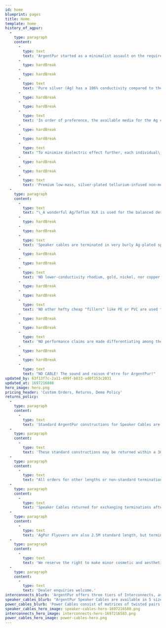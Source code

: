 ```yaml
---
id: home
blueprint: pages
title: Home
template: home
history_of_agpur:
  -
    type: paragraph
    content:
      -
        type: text
        text: 'ArgentPur started as a minimalist assault on the requirements of audio signal transmission.'
      -
        type: hardBreak
      -
        type: hardBreak
      -
        type: text
        text: 'Pure silver (Ag) has a 106% conductivity compared to the maximum theoretical transmission of copper at a technically defined 100%. So even umpteen-nines Cu can''t remotely approach pure silver. The market is flooded with silver plated copper conductors. To many, these have compromised qualities that limit top octave clarity, coherence, and may lead some to describe them as "bright," "etched," or having "glare". Pure silver has no such compromises, and indeed has NO SOUND of its own.'
      -
        type: hardBreak
      -
        type: hardBreak
      -
        type: text
        text: 'In order of preference, the available media for the Ag conductors to rest within are: a vacuum (rather impractical), air, and then the low dielectric effect insulative barriers when necessary. The best of these are arguably the fluorocarbons.'
      -
        type: hardBreak
      -
        type: hardBreak
      -
        type: text
        text: "To minimize dielectric effect further, each individual\_ Ag strand used in ArgentPur is manually threaded through its own fluorocarbon tube that is 5-10x larger so that contact between the Ag conductor strand and its protective carrier is dramatically reduced by this roomy air space. Capacitance and inductance are thus minimized, with the benefit of no \"signal-hopping\" destructive interference across the frequency spectra. (See Core Technologies below.)"
      -
        type: hardBreak
      -
        type: hardBreak
      -
        type: text
        text: 'Premium low-mass, silver-plated tellurium-infused non-metallic RCAs are used for the single-ended designs. WBT0152AG locking RCAs are available for Pro or studio use at no extra cost.'
  -
    type: paragraph
    content:
      -
        type: text
        text: "\_A wonderful Ag/Teflon XLR is used for the balanced designs. Neutrik silver-plated locking connectors are also available for Pro or studio use, again, at no extra cost."
      -
        type: hardBreak
      -
        type: hardBreak
      -
        type: text
        text: 'Speaker cables are terminated in very burly Ag-plated spades and Ag-plated banana plugs for complete continuity of Ag conductivity.'
      -
        type: hardBreak
      -
        type: hardBreak
      -
        type: text
        text: 'NO lower-conductivity rhodium, gold, nickel, nor copper surfaces are in the signal paths! Only 105.9995% transmission pure Ag!'
      -
        type: hardBreak
      -
        type: hardBreak
      -
        type: text
        text: 'NO other hefty cheap "fillers" like PE or PVC are used to add unnecessary weight nor girth in marketing ruses to enhance gravitas. Pure Ag cascading through air-filled Teflon to Ag-tipped connectors!'
      -
        type: hardBreak
      -
        type: hardBreak
      -
        type: text
        text: 'NO performance claims are made differentiating among the AgPur Speaker Cable iterations, as load sensitivity and length requirements should guide Ag AWG mass selection among the four models. How refreshing!'
      -
        type: hardBreak
      -
        type: hardBreak
      -
        type: text
        text: "NO CABLE! The sound and raison d'etre for ArgentPur!"
updated_by: 63f13f7c-2a11-499f-b033-ad0f353c2031
updated_at: 1697216888
hero_image: hero.png
pricing_header: 'Custom Orders, Returns, Demo Policy'
returns_policy:
  -
    type: paragraph
    content:
      -
        type: text
        text: 'Standard ArgentPur constructions for Speaker Cables are 2.5M length, terminated with premium bananas AND spades. Standard Interconnects are 1M length.'
  -
    type: paragraph
    content:
      -
        type: text
        text: 'These standard constructions may be returned within a 30 day demo period for full refund less shipping costs.'
  -
    type: paragraph
    content:
      -
        type: text
        text: "All orders for other lengths or non-standard terminations (all bananas or all spades, or others' connectors, for example), are considered custom-made orders, so are not refundable."
  -
    type: paragraph
    content:
      -
        type: text
        text: 'Speaker Cables returned for exchanging terminations after delivery will incur a modest charge for new connectors and remanufacturing labor.'
  -
    type: paragraph
    content:
      -
        type: text
        text: 'AgPur Flyovers are also 2.5M standard length, but terminated with all bananas. Standard constructions may be exchanged for full credit toward AgPur Speaker Cables within one year! Custom lengths and terminations are not returnable.'
  -
    type: paragraph
    content:
      -
        type: text
        text: 'We reserve the right to make minor cosmetic and aesthetic changes on the fly without notice. However, any technological changes will always be announced. Enjoy the music!'
  -
    type: paragraph
    content:
      -
        type: text
        text: 'Dealer enquiries welcome.'
interconnects_blurb: 'ArgentPur offers three tiers of Interconnects, available both single ended (RCA) and balanced (XLR).'
speaker_cables_blurb: "ArgentPur Speaker Cables are available in 5 sizes according to current capacity. Choose among the gauges to match your loudspeakers' sensitivity and length requirements."
power_cables_blurb: 'Power Cables consist of matrices of twisted pairs of solid pure Ag strands individually threaded through their own air-cushioned fluorocarbon tubes... just as all AgPur products. Stock sizes are 1.5M, terminated with Viborg 503S Ag plug. Experience suggests that an all-AgPur power cord family preserves utmost transparency.'
speaker_cables_hero_image: speaker-cables-hero-1697216580.png
interconnects_hero_image: interconnects-hero-1697216583.png
power_cables_hero_image: power-cables-hero.png
---
```


